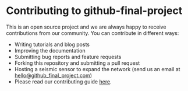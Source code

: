 # Contributing to github-final-project
This is an open source project and we are always happy to receive contributions from our community. You can contribute in different ways:

* Writing tutorials and blog posts
* Improving the documentation
* Submitting bug reports and feature requests
* Forking this repository and submitting a pull request
* Hosting a seismic sensor to expand the network (send us an email at [hello@github_final_project.com](hello@github_final_project.com))
* Please read our contributing guide [here](https://github.com/nitziacovarrubias/github-final-project/blob/main/CODE_OF_CONDUCT.md).
